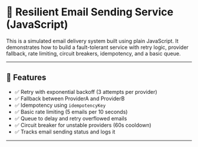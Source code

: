 # 📧 Resilient Email Sending Service (JavaScript)

This is a simulated email delivery system built using plain JavaScript. It demonstrates how to build a fault-tolerant service with retry logic, provider fallback, rate limiting, circuit breakers, idempotency, and a basic queue.

---

## 🚀 Features

- ✅ Retry with exponential backoff (3 attempts per provider)
- ✅ Fallback between ProviderA and ProviderB
- ✅ Idempotency using `idempotencyKey`
- ✅ Basic rate limiting (5 emails per 10 seconds)
- ✅ Queue to delay and retry overflowed emails
- ✅ Circuit breaker for unstable providers (60s cooldown)
- ✅ Tracks email sending status and logs it

---

